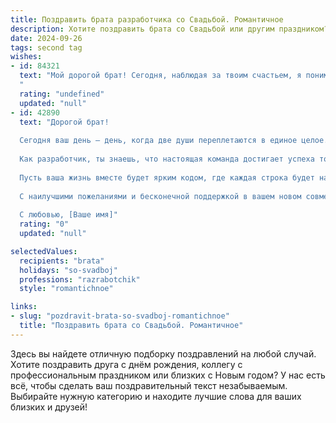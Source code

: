 ```yaml
---
title: Поздравить брата разработчика со Свадьбой. Романтичное
description: Хотите поздравить брата со Свадьбой или другим праздником? Наш ИИ создаст незабываемое поздравление, а вы обязательно выделитесь среди других.  
date: 2024-09-26
tags: second tag
wishes:
- id: 84321
  text: "Мой дорогой брат! Сегодня, наблюдая за твоим счастьем, я понимаю, что нашел ты не просто жену, а настоящую сокровищницу, с которой готов строить не только семейное гнездо, но и целые вселенные, подобно твоим программным кодам. Пусть ваша жизнь будет написана не на языке ошибок, а на языке любви, нежности и взаимопонимания – идеальным кодом, который будет работать вечно!  Поздравляю с этим прекрасным событием, желаю вам бесконечной любви и благополучия!
  "
  rating: "undefined"
  updated: "null"
- id: 42890
  text: "Дорогой брат!
  
  Сегодня ваш день — день, когда две души переплетаются в единое целое. Поздравляю вас с свадьбой! Пусть ваше совместное путешествие будет наполнено любовью, терпением и вдохновением, как самые удивительные проекты в мире разработки.
  
  Как разработчик, ты знаешь, что настоящая команда достигает успеха только благодаря взаимопониманию и поддержке. Желаю вам строить крепкий союз, в котором каждый день будет новой версией любви, а трудности — лишь багами, которые легко исправить с помощью диалога и заботы друг о друге.
  
  Пусть ваша жизнь вместе будет ярким кодом, где каждая строка будет наполнена счастливыми моментами и совместными мечтами. Сбросьте все сомнения и наслаждайтесь каждым мгновением этого прекрасного пути!
  
  С наилучшими пожеланиями и бесконечной поддержкой в вашем новом совместном проекте — в вашем браке.
  
  С любовью, [Ваше имя]"
  rating: "0"
  updated: "null"

selectedValues:
  recipients: "brata"
  holidays: "so-svadboj"
  professions: "razrabotchik"
  style: "romantichnoe"

links:
- slug: "pozdravit-brata-so-svadboj-romantichnoe"
  title: "Поздравить брата со Свадьбой. Романтичное"
---
```


Здесь вы найдете отличную подборку поздравлений на любой случай. 
Хотите поздравить друга с днём рождения, коллегу с профессиональным праздником или близких с Новым годом? У нас есть всё, чтобы сделать ваш поздравительный текст незабываемым. Выбирайте нужную категорию и находите лучшие слова для ваших близких и друзей!
